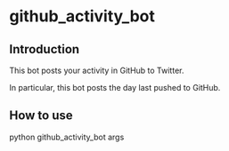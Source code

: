 # github_activity_bot

## Introduction

This bot posts your activity in GitHub to Twitter.

In particular, this bot posts the day last pushed to GitHub.

## How to use

python github_activity_bot args
